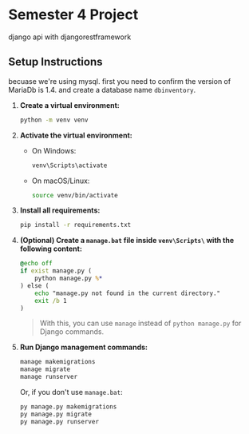 # Semester 4 Project
django api with djangorestframework

## Setup Instructions
becuase we're using mysql. first you need to confirm the version of MariaDb is 1.4. and create a database name `dbinventory`.

1. **Create a virtual environment:**
   ```bash
   python -m venv venv
   ```

2. **Activate the virtual environment:**
   - On Windows:
     ```bash
     venv\Scripts\activate
     ```
   - On macOS/Linux:
     ```bash
     source venv/bin/activate
     ```

3. **Install all requirements:**
   ```bash
   pip install -r requirements.txt
   ```

4. **(Optional) Create a `manage.bat` file inside `venv\Scripts\` with the following content:**
   ```bat
   @echo off
   if exist manage.py (
       python manage.py %*
   ) else (
       echo "manage.py not found in the current directory."
       exit /b 1
   )
   ```
   > With this, you can use `manage` instead of `python manage.py` for Django commands.

5. **Run Django management commands:**
   ```bash
   manage makemigrations
   manage migrate
   manage runserver
   ```

   Or, if you don't use `manage.bat`:
   ```bash
   py manage.py makemigrations
   py manage.py migrate
   py manage.py runserver
   ```
